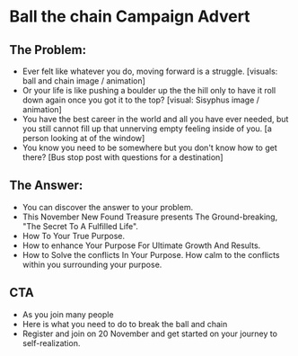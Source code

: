 # Ball the chain Campaign Advert

## The Problem:

- Ever felt like whatever you do, moving forward is a struggle. \[visuals: ball and chain image / animation\]
- Or your life is like pushing a boulder up the the hill only to have it roll down again once you got it to the top? \[visual: Sisyphus image / animation\]
- You have the best career in the world and all you have ever needed, but you still cannot fill up that unnerving empty feeling inside of you. \[a person looking at of the window\]
- You know you need to be somewhere but you don't know how to get there? \[Bus stop post with questions for a destination\]

## The Answer:

- You can discover the answer to your problem.
- This November New Found Treasure presents The Ground-breaking, "The Secret To A Fulfilled Life".
- How To Your True Purpose.
- How to enhance Your Purpose For Ultimate Growth And Results.
- How to Solve the conflicts In Your Purpose. How calm to the conflicts within you surrounding your purpose.

## CTA

- As you join many people
- Here is what you need to do to break the ball and chain
- Register and join on 20 November and get started on your journey to self-realization.

